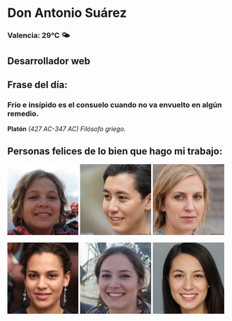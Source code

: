 # Don Antonio Suárez
### Valencia:  29°C 🌤️
## Desarrollador web
## Frase del día:
<!-- START QUOTE -->
### Frío e insípido es el consuelo cuando no va envuelto en algún remedio.
**Platón** *(427 AC-347 AC) Filósofo griego.*
<!-- END QUOTE -->






## Personas felices de lo bien que hago mi trabajo:

<p float="left">
  <img src="src/image_0.png" width="32%" />
  <img src="src/image_1.png" width="32%" /> 
  <img src="src/image_2.png" width="32%" />
</p>
<p float="left">
  <img src="src/image_3.png" width="32%" />
  <img src="src/image_4.png" width="32%" /> 
  <img src="src/image_5.png" width="32%" />
</p>